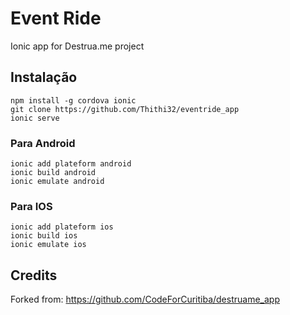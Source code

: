 # Event Ride
Ionic app for Destrua.me project

## Instalação

```
npm install -g cordova ionic
git clone https://github.com/Thithi32/eventride_app
ionic serve
```

### Para Android

```
ionic add plateform android
ionic build android
ionic emulate android
```

### Para IOS

```
ionic add plateform ios
ionic build ios
ionic emulate ios
```

## Credits

Forked from: https://github.com/CodeForCuritiba/destruame_app

